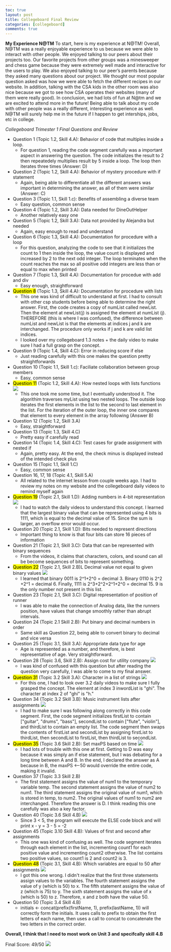 ```yaml
---
toc: true
layout: post
title: Collegeboard Final Review
categories: [collegeboard]
comments: true
---
```


**My Experience N@TM**
To start, here is my experience at N@TM! Overall, N@TM was a really enjoyable experience to us because we were able to interact with other people. We enjoyed talking to our peers about their projects too. Our favorite projects from other groups was a minesweeper and chess game because they were extremely well made and interactive for the users to play. We also enjoyed talking to our peer’s parents because they asked many questions about our project. We thought our most popular question asked was how we were able to fetch the different recipes in our website. In addition, talking with the CSA kids in the other room was also nice because we got to see how CSA operates their websites (many of them were really good). In conclusion, we had lots of fun at N@tm and we are excited to attend more in the future! Being able to talk about my code with other people was a really different, interesting experience as well. N@TM will surely help me in the future if I happen to get interships, jobs, etc in college.

*Collegeboard Trimester 1 Final Questions and Review*
- Question 1 (Topic 1.2, Skill 4.A): Behavior of code that multiples inside a loop.
    - For question 1, reading the code segment carefully was a important aspect in answering the question. The code initializes the result to 2 then repeatedely multiplies result by 5 inside a loop. The loop then iterates three times (Answer: D)
- Question 2 (Topic 1.2, Skill 4.A): Behavior of mystery procedure with if statement 
    - Again, being able to differentiate all the different answers was important in determining the answer, as all of them were similar (Answer: C)
- Question 3 (Topic 1.1, Skill 1.c): Benefits of assembling a diverse team
    - Easy question, common sense
- Question 4 (Topic 1.2, Skill 3.A): Data needed for DineOutHelper
    - Another relatively easy one
- Question 5 (Topic 1.2, Skill 3.A): Data not provided by Alejandra but needed 
    - Again, easy enough to read and understand
- Question 6 (Topic 1.3, Skill 4.A): Documentation for procedure with a loop
    - For this question, analyzing the code to see that it initializes the count to 1 then inside the loop, the value count is displayed and increased by 2 to the next odd integer. The loop terminates when the count reaches the max so all positive odd integers are less than or equal to max when printed
- Question 7 (Topic 1.3, Skill 4.A): Documentation for procedue with add and div
    - Easy enough, straightforward
- <mark>Question 8</mark> (Topic 1.3, Skill 4.A): Documentation for procedure with lists
    - This one was kind of difficult to understand at first. I had to consult with other csp students before being able to determine the right answer. First, the code creates a copy of numList called newList. Then the element at newList(j) is assigned the element at numList (j). THEREFORE (this is where I was confused), the difference between numList and newList is that the elements at indices j and k are interchanged. The procedure only works if j and k are valid list indices. 
    - I looked over my collegeboard 1.3 notes + the daily video to make sure I had a full grasp on the concept. 
- Question 9 (Topic 1.4, Skill 4.C): Error in reducing score if else 
    - Just reading carefully with this one makes the question pretty straightforwards
- Question 10 (Topic 1.1, Skill 1.c): Faciliate collaboration between group members
    - Easy, common sense
- <mark>Question 11</mark> (Topic 1.2, Skill 4.A): How nested loops with lists functions
![]({{site.baseurl}}/images/q11.png)
    - This one took me some time, but I eventually understood it. The algorithim traverses myList using two nested loops. The outside loop iterates the first elements in the list to the second to last element in the list. For the iteration of the outer loop, the inner one compares that element to every element in the array following (Answer B)
- Question 12 (Topic 1.2, Skill 3.A)
    - Easy, straightforward
- Question 13 (Topic 1.3, Skill 4.C)
    - Pretty easy if carefully read
- Question 14 (Topic 1.4, Skill 4.C): Test cases for grade assignment with nested if
    - Again, pretty easy. At the end, the check minus is displayed instead of the intended check plus 
- Question 15 (Topic 1.1, Skill 1.C)
    - Easy, common sense
- Question 16, 17, 18 (Topic 4.1, Skill 5.A)
    - All related to the internet lesson from couple weeks ago. I had to review my notes on my website and the collegeboard daily videos to remind myself again
- <mark>Question 19</mark> (Topic 2.1, Skill 1.D): Adding numbers in 4-bit representation
![]({{site.baseurl}}/images/q19.png)
    - I had to watch the daily videos to understand this concept. I learned that the largest binary value that can be represented using 4 bits is 1111, which is equal to the decimal value of 15. Since the sum is larger, an overflow error would occur. 
- Question 20 (Topic 2.1, Skill 1.D): Bits needed to represent directions
    - Important thing to know is that four bits can store 16 pieces of information
- Question 21 (Topic 2.1, Skill 3.C): Data that can be represented with binary sequences
    - From the videos, it claims that characters, colors, and sound can all be become sequences of bits to represent something. 
- <mark>Question 22</mark> (Topic 2.1, Skill 2.B)L Decimal value not equal to given binary values
![]({{site.baseurl}}/images/q22.png)
    - I learned that binary 0011 is 2^1+2^0 = decimal 3. Binary 0110 is 2^2 +2^1 = decimal 6. Finally, 1111 is 2^3+2^2+2^1+2^0 = decimal 15. 9 is the only number not present in this list.
- Question 23 (Topic 2.1, Skill 3.C): Digital representation of position of runner
    - I was able to make the connection of Analog data, like the runners position, have values that change smoothly rather than abrupt intervals. 
- Question 24 (Topic 2.1 Skill 2.B): Put binary and decimal numbers in order
    - Same skill as Question 22, being able to convert binary to decimal and vice versa
- Question 25 (Topic 3.1, Skill 3.A): Appropriate data type for age 
    - Age is represented as a number, and therefore, is best representative of age. Very straightforward. 
- Question 28 (Topic 3.6, Skill 2.B): Assign cost for utility company
![]({{site.baseurl}}/images/q28.png)
    - I was kind of confused with this question but after reading the question very carefully, I was able to come to my final answer. 
- <mark>Question 31</mark> (Topic 3.2 Skill 3.A): Character in a list of strings
![]({{site.baseurl}}/images/q31.png)
    - For this one, I had to look over 3.2 daily videos to make sure I fully grasped the concept. The element at index 3 inwordList is "ghi". The character at index 2 of "ghi" is "h." 
- Question 34 (Topic 3.2 Skill 3.B): Music instrument lists after assignments 
![]({{site.baseurl}}/images/q34.png)
    - I had to make sure I was following along correctly in this code segment. First, the code segment initializes firstList to contain ["guitar", "drums", "bass"], secondList to contain ["flute", "violin"], and thirdList to contain an empty list. The code segment then swaps the contents of firstList and secondList by assigning firstList to thirdList, then secondList to firstList, then thirdList to secondList.
- <mark>Question 35</mark> (Topic 3.6 Skill 2.B): Set maxPS based on time
![]({{site.baseurl}}/images/q35.png)
    - I had lots of trouble with this one at first. Getting to D was easy because it was simply an if else statement, but I was debating for a long time between A and B. In the end, I declared the answer as A because in B, the maxPS <--50 would override the entire code, making it invalid. 
- Question 37 (Topic 3.3 Skill 2.B)
    - The first statement assigns the value of num1 to the temporary variable temp. The second statement assigns the value of num2 to num1. The third statement assigns the original value of num1, which is stored in temp, to num2. The original values of num1 to num2 are interchanged. Therefore the answer is D. I think reading this one carefully was also a key factor. 
- Question 40 (Topic 3.6 Skill 4.B)
![]({{site.baseurl}}/images/q40.png)
    - Since 3 < 5, the program will execute the ELSE code block and will print x - y = 3 - 5 = -2
- Question 45 (Topic 3.10 Skill 4.B): Values of first and second after assignments
    - This one was kind of confusing as well. The code segment iterates through each element in the list, incrementing count1 for each positive value and incrementing count2 otherwise. The list contains two positive values, so count1 is 2 and count2 is 3.
- <mark>Question 48</mark> (Topic 3.1, Skill 4.B): Which variables are equal to 50 after assignments
![]({{site.baseurl}}/images/q48.png)
    - I got this one wrong. I didn't realize that the first three statements assign values to the variables. The fourth statement assigns the value of y (which is 50) to x. The fifth statement assigns the value of z (which is 75) to y. The sixth statement assigns the value of x (which is 50) to z. Therefore, x and z both have the value 50.
- Question 50 (Topic 3.4 Skill 4.B)
    - initials  ←  concat(prefix(firstName, 1), prefix(lastName, 1)) will correctly form the initials. It uses calls to prefix to obtain the first letters of each name, then uses a call to concat to concatenate the two letters in the correct order.

**Overall, I think that I need to most work on Unit 3 and specifcally skill 4.B**

Final Score: 49/50
![]({{site.baseurl}}/images/finalscore.png)



